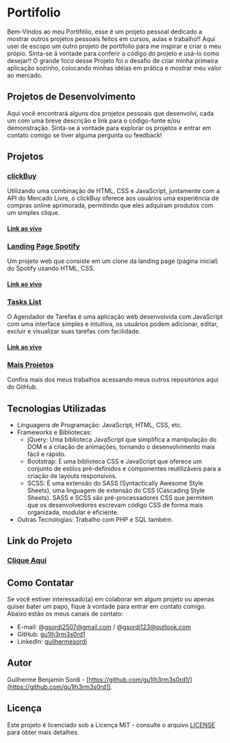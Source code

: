 # Portifolio

Bem-Vindos ao meu Portifólio, esse é um projeto pessoal dedicado a mostrar outros projetos pessoais feitos em cursos, aulas e trabalho!!
Aqui usei de escopo um outro projeto de portifolio para me inspirar e criar o meu própio. Sinta-se á vontade para conferir o código do projeto e usá-lo como desejar!!
O grande foco desse Projeto foi o desafio de criar minha primeira aplicação sozinho, colocando minhas idéias em prática e mostrar meu valor ao mercado.

## Projetos de Desenvolvimento

Aqui você encontrará alguns dos projetos pessoais que desenvolvi, cada um com uma breve descrição e link para o código-fonte e/ou demonstração. Sinta-se à vontade para explorar os projetos e entrar em contato comigo se tiver alguma pergunta ou feedback!

## Projetos

### [clickBuy](https://github.com/gu1lh3rm3s0rd1/ClickBUY)

Utilizando uma combinação de HTML, CSS e JavaScript, juntamente com a API do Mercado Livre, o clickBuy oferece aos usuários uma experiência de compras online aprimorada, permitindo que eles adquiram produtos com um simples clique.

#### [Link ao vivo](https://clickbuyweb.netlify.app/)

### [Landing Page Spotify](https://github.com/gu1lh3rm3s0rd1/Spotify-Clone)

Um projeto web que consiste em um clone da landing page (página inicial) do Spotify usando HTML, CSS.

#### [Link ao vivo](https://spotifyduo.netlify.app/)

### [Tasks List](https://github.com/gu1lh3rm3s0rd1/Task-List)

O Agendador de Tarefas é uma aplicação web desenvolvida com JavaScript com uma interface simples e intuitiva, os usuários podem adicionar, editar, excluir e visualizar suas tarefas com facilidade.

#### [Link ao vivo](https://minhagenda.netlify.app/)

### [Mais Projetos](https://github.com/gu1lh3rm3s0rd1?tab=repositories)

Confira mais dos meus trabalhos acessando meus outros repositórios aqui do GitHub.

## Tecnologias Utilizadas

- Linguagens de Programação: JavaScript, HTML, CSS, etc.
- Frameworks e Bibliotecas:
  - jQuery: Uma biblioteca JavaScript que simplifica a manipulação do DOM e a criação de animações, tornando o desenvolvimento mais fácil e rápido.
  - Bootstrap: É uma biblioteca CSS e JavaScript que oferece um conjunto de estilos pré-definidos e componentes reutilizáveis para a criação de layouts responsivos.
  - SCSS: É uma extensão do SASS (Syntactically Awesome Style Sheets), uma linguagem de extensão do CSS (Cascading Style Sheets). SASS e SCSS são pré-processadores CSS que permitem que os desenvolvedores escrevam código CSS de forma mais organizada, modular e eficiente.
- Outras Tecnologias: Trabalho com PHP e SQL também.

## Link do Projeto
### [Clique Aqui](https://guilhermebenjamin.netlify.app/)

## Como Contatar

Se você estiver interessado(a) em colaborar em algum projeto ou apenas quiser bater um papo, fique à vontade para entrar em contato comigo. Abaixo estão os meus canais de contato:

- E-mail: @gsordi2507@gmail.com / @gsordi123@outlook.com
- GitHub: [gu1lh3rm3s0rd1](https://github.com/gu1lh3rm3s0rd1)
- LinkedIn: [guilhermesordi](https://www.linkedin.com/in/guilherme-sordi-33ab06233/)

## Autor

Guilherme Benjamin Sordi - [https://github.com/gu1lh3rm3s0rd1/](https://github.com/gu1lh3rm3s0rd1).

## Licença

Este projeto é licenciado sob a Licença MIT - consulte o arquivo [LICENSE](LICENSE) para obter mais detalhes.
